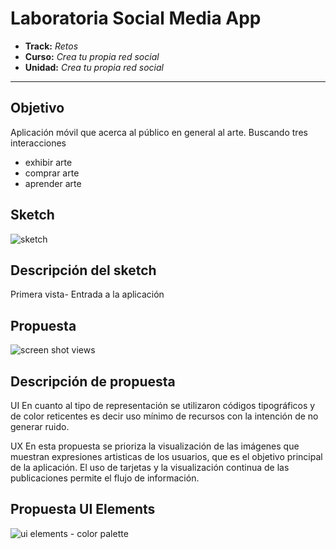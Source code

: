 # Laboratoria Social Media App #

* **Track:** _Retos_
* **Curso:** _Crea tu propia red social_
* **Unidad:** _Crea tu propia red social_

***

## Objetivo

   Aplicación móvil que acerca al público en general al arte. Buscando tres interacciones

 *  exhibir arte
 *  comprar arte
 *  aprender arte

## Sketch

![sketch](https://user-images.githubusercontent.com/31232183/35490520-bddf936c-0465-11e8-99e0-cc1f648d0e3b.jpg)

## Descripción del sketch ##
 Primera vista- Entrada a la aplicación

## Propuesta

![screen shot views](https://user-images.githubusercontent.com/31232183/35488479-57c02da0-044f-11e8-9915-36c9f3aaa7d2.png)

## Descripción de propuesta ##
UI
En cuanto al tipo de representación se utilizaron códigos tipográficos y de color reticentes es decir  uso mínimo de recursos con la intención de no generar ruido.  

UX
En esta propuesta se prioriza la visualización de las imágenes que muestran expresiones artisticas de los usuarios, que es el objetivo principal de la aplicación. El uso de tarjetas y la visualización continua de las publicaciones permite el flujo de información.

## Propuesta UI Elements
![ui elements - color palette](https://user-images.githubusercontent.com/31232183/35527943-f7e7c96c-04f1-11e8-905f-259c30d7391c.png)
